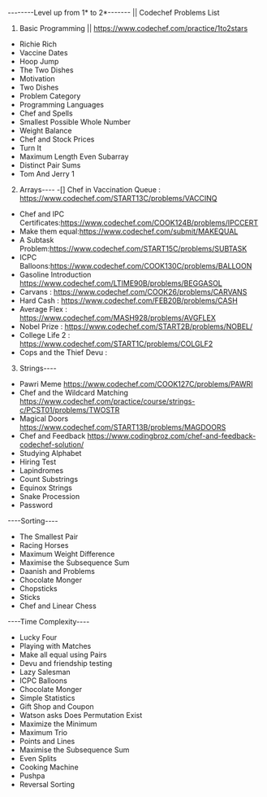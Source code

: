 --------Level up from 1* to 2*------- || Codechef Problems List

01. Basic Programming || https://www.codechef.com/practice/1to2stars

- Richie Rich
- Vaccine Dates
- Hoop Jump
- The Two Dishes
- Motivation
- Two Dishes
- Problem Category
- Programming Languages
- Chef and Spells
- Smallest Possible Whole Number
- Weight Balance
- Chef and Stock Prices
- Turn It
- Maximum Length Even Subarray
- Distinct Pair Sums
- Tom And Jerry 1

02. Arrays----
-[] Chef in Vaccination Queue : https://www.codechef.com/START13C/problems/VACCINQ
- Chef and IPC Certificates:https://www.codechef.com/COOK124B/problems/IPCCERT
- Make them equal:https://www.codechef.com/submit/MAKEQUAL
- A Subtask Problem:https://www.codechef.com/START15C/problems/SUBTASK
- ICPC Balloons:https://www.codechef.com/COOK130C/problems/BALLOON
- Gasoline Introduction https://www.codechef.com/LTIME90B/problems/BEGGASOL
- Carvans : https://www.codechef.com/COOK26/problems/CARVANS
- Hard Cash : https://www.codechef.com/FEB20B/problems/CASH
- Average Flex : https://www.codechef.com/MASH928/problems/AVGFLEX
- Nobel Prize : https://www.codechef.com/START2B/problems/NOBEL/
- College Life 2 : https://www.codechef.com/START1C/problems/COLGLF2
- Cops and the Thief Devu : 

03. Strings----

- Pawri Meme https://www.codechef.com/COOK127C/problems/PAWRI
- Chef and the Wildcard Matching https://www.codechef.com/practice/course/strings-c/PCST01/problems/TWOSTR
- Magical Doors https://www.codechef.com/START13B/problems/MAGDOORS
- Chef and Feedback https://www.codingbroz.com/chef-and-feedback-codechef-solution/
- Studying Alphabet
- Hiring Test
- Lapindromes
- Count Substrings
- Equinox Strings
- Snake Procession
- Password

----Sorting----

- The Smallest Pair
- Racing Horses
- Maximum Weight Difference
- Maximise the Subsequence Sum
- Daanish and Problems
- Chocolate Monger
- Chopsticks
- Sticks
- Chef and Linear Chess

----Time Complexity----

- Lucky Four
- Playing with Matches
- Make all equal using Pairs
- Devu and friendship testing
- Lazy Salesman
- ICPC Balloons
- Chocolate Monger        
- Simple Statistics
- Gift Shop and Coupon
- Watson asks Does Permutation Exist
- Maximize the Minimum
- Maximum Trio
- Points and Lines
- Maximise the Subsequence Sum
- Even Splits
- Cooking Machine
- Pushpa
- Reversal Sorting
